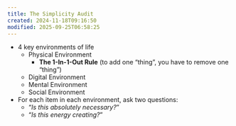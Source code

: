 ```yaml
---
title: The Simplicity Audit
created: 2024-11-18T09:16:50
modified: 2025-09-25T06:58:25
---
```


* 4 key environments of life
	* Physical Environment
		* **The 1-In-1-Out Rule** (to add one “thing”, you have to remove one “thing”)
	* Digital Environment
	* Mental Environment
	* Social Environment
* For each item in each environment, ask two questions:
	* “_Is this absolutely necessary?_”
	* “_Is this energy creating?_”
